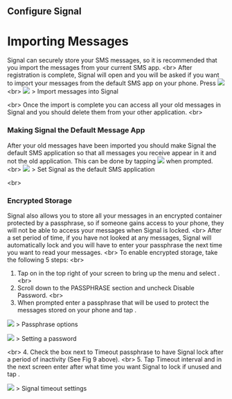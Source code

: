 
## Configure Signal

# Importing Messages

Signal can securely store your SMS messages, so it is recommended that you import the messages from your current SMS app.
&lt;br&gt;
After registration is complete, Signal will open and you will be asked if you want to import your messages from the default SMS app on your phone. Press ![](https://securityinabox.org/sbox/screen/textsecure-en-1/012.png)
&lt;br&gt;
![](https://securityinabox.org/sbox/screen/textsecure-en-1/013.png)
&gt; Import messages into Signal

&lt;br&gt;
Once the import is complete you can access all your old messages in Signal and you should delete them from your other application.
&lt;br&gt;

### Making Signal the Default Message App
After your old messages have been imported you should make Signal the default SMS application so that all messages you receive appear in it and not the old application. This can be done by tapping ![](https://securityinabox.org/sbox/screen/textsecure-en-1/012.png) when prompted.
&lt;br&gt;
![](https://securityinabox.org/sbox/screen/textsecure-en-1/014.png)
&gt; Set Signal as the default SMS application

&lt;br&gt;
### Encrypted Storage
Signal also allows you to store all your messages in an encrypted container protected by a passphrase, so if someone gains access to your phone, they will not be able to access your messages when Signal is locked.
&lt;br&gt;
After a set period of time, if you have not looked at any messages, Signal will automatically lock and you will have to enter your passphrase the next time you want to read your messages.
&lt;br&gt;
To enable encrypted storage, take the following 5 steps:
&lt;br&gt;
1. Tap on  in the top right of your screen to bring up the menu and select .
&lt;br&gt;
2. Scroll down to the PASSPHRASE section and uncheck Disable Password.
&lt;br&gt;
3. When prompted enter a passphrase that will be used to protect the messages stored on your phone and tap .

![](https://securityinabox.org/sbox/screen/textsecure-en-1/018.png)
&gt; Passphrase options

![](https://securityinabox.org/sbox/screen/textsecure-en-1/019.png)
&gt; Setting a password

&lt;br&gt;
4. Check the box next to Timeout passphrase to have Signal lock after a period of inactivity (See Fig 9 above).
&lt;br&gt;
5. Tap Timeout interval and in the next screen enter after what time you want Signal to lock if unused and tap .

![](https://securityinabox.org/sbox/screen/textsecure-en-1/021.png)
&gt; Signal timeout settings
